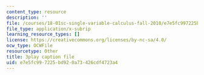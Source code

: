 ```yaml
---
content_type: resource
description: ''
file: /courses/18-01sc-single-variable-calculus-fall-2010/e7e5fc997225bd920a73426cdf4723a4_1RLctDS2hUQ.srt
file_type: application/x-subrip
learning_resource_types: []
license: https://creativecommons.org/licenses/by-nc-sa/4.0/
ocw_type: OCWFile
resourcetype: Other
title: 3play caption file
uid: e7e5fc99-7225-bd92-0a73-426cdf4723a4
---
```

